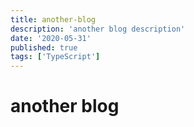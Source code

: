 ```yaml
---
title: another-blog
description: 'another blog description'
date: '2020-05-31'
published: true
tags: ['TypeScript']
---
```


# another blog
